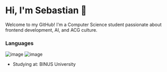 # Hi, I'm Sebastian 👋
Welcome to my GitHub! I'm a Computer Science student passionate about frontend development, AI, and ACG culture.

### Languages
![image](https://github.com/user-attachments/assets/8ce5b336-14ca-481a-be7c-d604b0457655) ![image](https://github.com/user-attachments/assets/88400e6d-8325-499f-a364-cf86a9c51287)


-  Studying at: BINUS University


